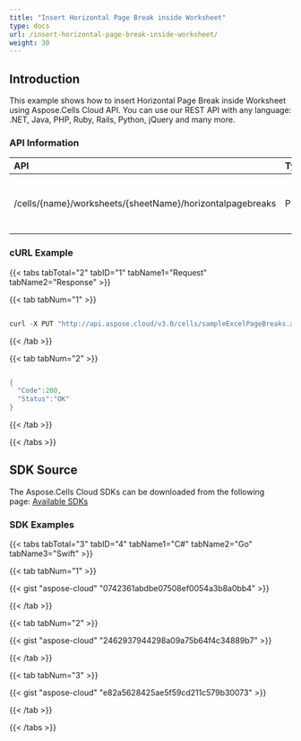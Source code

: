 ```yaml
---
title: "Insert Horizontal Page Break inside Worksheet"
type: docs
url: /insert-horizontal-page-break-inside-worksheet/
weight: 30
---
```


## **Introduction**
This example shows how to insert Horizontal Page Break inside Worksheet using Aspose.Cells Cloud API. You can use our REST API with any language: .NET, Java, PHP, Ruby, Rails, Python, jQuery and many more.
### **API Information**

|**API**|**Type**|**Description**|**Resource Link**|
| :- | :- | :- | :- |
|/cells/{name}/worksheets/{sheetName}/horizontalpagebreaks|PUT|Adds a horizontal page breaks in worksheet|[PutHorizontalPageBreak](https://apireference.aspose.cloud/cells/#/PageBreaks/PutHorizontalPageBreak)|
### **cURL Example**
{{< tabs tabTotal="2" tabID="1" tabName1="Request" tabName2="Response" >}}

{{< tab tabNum="1" >}}

```java

curl -X PUT "http://api.aspose.cloud/v3.0/cells/sampleExcelPageBreaks.xlsx/worksheets/Sheet1/horizontalpagebreaks?row=18" -H "Content-Type: application/json"-H "Accept: application/json"

```

{{< /tab >}}

{{< tab tabNum="2" >}}

```java

{
  "Code":200,
  "Status":"OK"
}

```

{{< /tab >}}

{{< /tabs >}}
## **SDK Source**
The Aspose.Cells Cloud SDKs can be downloaded from the following page: [Available SDKs](/cells/available-sdks/)
### **SDK Examples**
{{< tabs tabTotal="3" tabID="4" tabName1="C#" tabName2="Go" tabName3="Swift" >}}

{{< tab tabNum="1" >}}

{{< gist "aspose-cloud" "0742361abdbe07508ef0054a3b8a0bb4" >}}

{{< /tab >}}

{{< tab tabNum="2" >}}

{{< gist "aspose-cloud" "2462937944298a09a75b64f4c34889b7" >}}

{{< /tab >}}

{{< tab tabNum="3" >}}

{{< gist "aspose-cloud" "e82a5628425ae5f59cd211c579b30073" >}}

{{< /tab >}}

{{< /tabs >}}
